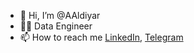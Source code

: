 - 👋 Hi, I’m @AAldiyar
- 👨‍💻 Data Engineer
- 📫 How to reach me [LinkedIn](https://www.linkedin.com/in/aldiyar-aidarov/), [Telegram](https://t.me/chepubelki)


<!---
AAldiyar/AAldiyar is a ✨ special ✨ repository because its `README.md` (this file) appears on your GitHub profile.
You can click the Preview link to take a look at your changes.
--->
